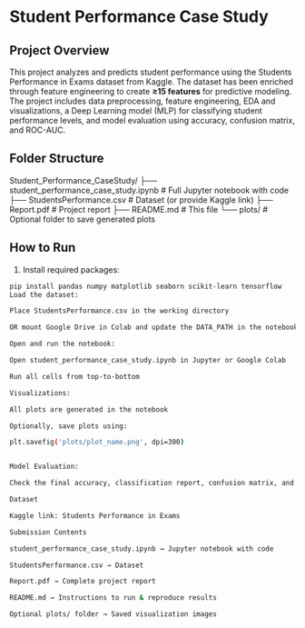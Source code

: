 # Student Performance Case Study

## Project Overview
This project analyzes and predicts student performance using the Students Performance in Exams dataset from Kaggle. The dataset has been enriched through feature engineering to create **≥15 features** for predictive modeling. The project includes data preprocessing, feature engineering, EDA and visualizations, a Deep Learning model (MLP) for classifying student performance levels, and model evaluation using accuracy, confusion matrix, and ROC-AUC.

## Folder Structure
Student_Performance_CaseStudy/
├── student_performance_case_study.ipynb # Full Jupyter notebook with code
├── StudentsPerformance.csv # Dataset (or provide Kaggle link)
├── Report.pdf # Project report
├── README.md # This file
└── plots/ # Optional folder to save generated plots
## How to Run
1. Install required packages:
```bash
pip install pandas numpy matplotlib seaborn scikit-learn tensorflow
Load the dataset:

Place StudentsPerformance.csv in the working directory

OR mount Google Drive in Colab and update the DATA_PATH in the notebook

Open and run the notebook:

Open student_performance_case_study.ipynb in Jupyter or Google Colab

Run all cells from top-to-bottom

Visualizations:

All plots are generated in the notebook

Optionally, save plots using:

plt.savefig('plots/plot_name.png', dpi=300)


Model Evaluation:

Check the final accuracy, classification report, confusion matrix, and ROC-AUC metrics in the notebook

Dataset

Kaggle link: Students Performance in Exams

Submission Contents

student_performance_case_study.ipynb → Jupyter notebook with code

StudentsPerformance.csv → Dataset

Report.pdf → Complete project report

README.md → Instructions to run & reproduce results

Optional plots/ folder → Saved visualization images
